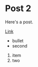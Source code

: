 # Post 2
Here's a post.

[Link](https://dev.to/jakemackie/web-development-in-2024-29d6)

* bullet
* second

1. item
2. two